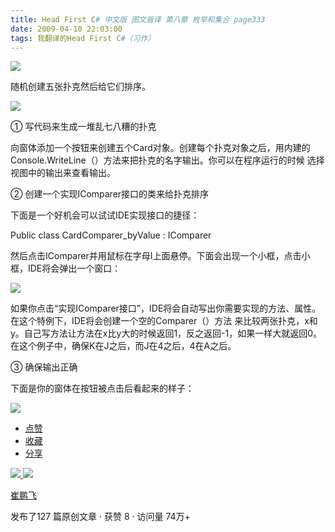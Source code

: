 ```yaml
---
title: Head First C# 中文版 图文皆译 第八章 枚举和集合 page333
date: 2009-04-10 22:03:00
tags: 我翻译的Head First C#（习作）
---
```

![](https://p-blog.csdn.net/images/p_blog_csdn_net/cuipengfei1/EntryImages/20090410/2009-04-10_21-30-12.jpg)

随机创建五张扑克然后给它们排序。

  

![](https://p-blog.csdn.net/images/p_blog_csdn_net/cuipengfei1/EntryImages/20090410/2009-04-10_21-58-26.jpg)

①  写代码来生成一堆乱七八糟的扑克

  

向窗体添加一个按钮来创建五个Card对象。创建每个扑克对象之后，用内建的Console.WriteLine（）方法来把扑克的名字输出。你可以在程序运行的时候
选择视图中的输出来查看输出。

  

②  创建一个实现IComparer接口的类来给扑克排序

  

下面是一个好机会可以试试IDE实现接口的捷径：

  

Public class CardComparer_byValue : IComparer<Card>

  

然后点击IComparer并用鼠标在字母I上面悬停。下面会出现一个小框，点击小框，IDE将会弹出一个窗口：

  

![](https://p-blog.csdn.net/images/p_blog_csdn_net/cuipengfei1/EntryImages/20090410/2009-04-10_21-45-56.jpg)

如果你点击“实现IComparer<Card>接口”，IDE将会自动写出你需要实现的方法、属性。在这个特例下，IDE将会创建一个空的Comparer（）方法
来比较两张扑克，x和y。自己写方法让方法在x比y大的时候返回1，反之返回-1，如果一样大就返回0。在这个例子中，确保K在J之后，而J在4之后，4在A之后。

  

③  确保输出正确

  

下面是你的窗体在按钮被点击后看起来的样子：

  

![](https://p-blog.csdn.net/images/p_blog_csdn_net/cuipengfei1/EntryImages/20090410/2009-04-10_21-52-59.jpg)

  * [ 点赞  ](javascript:;)
  * [ 收藏  ](javascript:;)
  * [ 分享 ](javascript:;)

[ ![](https://profile.csdnimg.cn/5/2/5/3_cuipengfei1)
![](https://g.csdnimg.cn/static/user-reg-year/1x/11.png)
](https://blog.csdn.net/cuipengfei1)

[ 崔鹏飞 ](https://blog.csdn.net/cuipengfei1)

发布了127 篇原创文章  ·  获赞 8  ·  访问量 74万+

